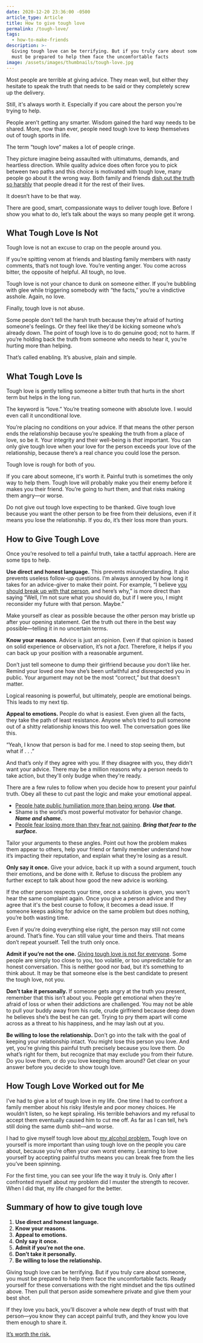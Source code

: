 ```yaml
---
date: 2020-12-20 23:36:00 -0500
article_type: Article
title: How to give tough love
permalink: /tough-love/
tags:
  - how-to-make-friends
description: >-
  Giving tough love can be terrifying. But if you truly care about someone, you
  must be prepared to help them face the uncomfortable facts
image: /assets/images/thumbnails/tough-love.jpg
---
```

Most people are terrible at giving advice. They mean well, but either they hesitate to speak the truth that needs to be said or they completely screw up the delivery.

Still, it's always worth it. Especially if you care about the person you're trying to help.

People aren’t getting any smarter. Wisdom gained the hard way needs to be shared. More, now than ever, people need tough love to keep themselves out of tough sports in life.

The term “tough love” makes a lot of people cringe.

They picture imagine being assaulted with ultimatums, demands, and heartless direction. While quality advice does often force you to pick between two paths and this choice is motivated with tough love, many people go about it the wrong way. Both family and friends [dish out the truth so harshly](/harsh-truths/) that people dread it for the rest of their lives.

It doesn’t have to be that way.

There are good, smart, compassionate ways to deliver tough love. Before I show you what to do, let’s talk about the ways so many people get it wrong.

## What Tough Love Is Not

Tough love is not an excuse to crap on the people around you.

If you’re spitting venom at friends and blasting family members with nasty comments, that’s not tough love. You’re venting anger. You come across bitter, the opposite of helpful. All tough, no love.

Tough love is not your chance to dunk on someone either. If you’re bubbling with glee while triggering somebody with “the facts,” you’re a vindictive asshole. Again, no love.

Finally, tough love is not abuse.

Some people don't tell the harsh truth because they’re afraid of hurting someone's feelings. Or they feel like they’d be kicking someone who’s already down. The point of tough love is to do genuine good; not to harm. If you’re holding back the truth from someone who needs to hear it, you’re hurting more than helping.

That’s called enabling. It’s abusive, plain and simple.

## What Tough Love Is

Tough love is gently telling someone a bitter truth that hurts in the short term but helps in the long run.

The keyword is “love.” You’re treating someone with absolute love. I would even call it unconditional love.

You’re placing no conditions on your advice. If that means the other person ends the relationship because you’re speaking the truth from a place of love, so be it. Your integrity and their well-being is *that* important. You can only give tough love when your love for the person exceeds your love of the relationship, because there’s a real chance you could lose the person.

Tough love is rough for both of you.

If you care about someone, it's worth it. Painful truth is sometimes the only way to help them. Tough love will probably make you their enemy before it makes you their friend. You’re going to hurt them, and that risks making them angry—or worse.

Do not give out tough love expecting to be thanked. Give tough love because you want the other person to be free from their delusions, even if it means you lose the relationship. If you do, it’s their loss more than yours.

## How to Give Tough Love

Once you’re resolved to tell a painful truth, take a tactful approach. Here are some tips to help.

**Use direct and honest language.** This prevents misunderstanding. It also prevents useless follow-up questions. I’m always annoyed by how long it takes for an advice-giver to make their point. For example, “I believe [you should break up with that person](/how-to-get-over-someone/), and here’s why,” is more direct than saying “Well, I’m not sure what you should do, but if I were you, I might reconsider my future with that person. Maybe.”

Make yourself as clear as possible because the other person may bristle up after your opening statement. Get the truth out there in the best way possible—telling it in no uncertain terms.

**Know your reasons**. Advice is just an opinion. Even if that opinion is based on solid experience or observation, it’s not a *fact*. Therefore, it helps if you can back up your position with a reasonable argument.

Don’t just tell someone to dump their girlfriend because *you* don’t like her. Remind your loved one how she’s been unfaithful and disrespected you in public. Your argument may not be the most “correct,” but that doesn't matter.

Logical reasoning is powerful, but ultimately, people are emotional beings. This leads to my next tip.

**Appeal to emotions.** People do what is easiest. Even given all the facts, they take the path of least resistance. Anyone who’s tried to pull someone out of a shitty relationship knows this too well. The conversation goes like this.

“Yeah, I know that person is bad for me. I need to stop seeing them, but what if . . .”

And that’s only if they agree with you. If they disagree with you, they didn't want your advice. There may be a million reasons why a person needs to take action, but they'll only budge when they're ready.

There are a few rules to follow when you decide how to present your painful truth. Obey all these to cut past the logic and make your emotional appeal.

* [People hate public humiliation more than being wrong](/why-you-have-haters-even-if-you-arent-an-asshole/). ***Use that.***
* Shame is the world’s most powerful motivator for behavior change. ***Name and shame.***
* [People fear losing more than they fear not gaining](/how-to-overcome-fear/). ***Bring that fear to the surface.***

Tailor your arguments to these angles. Point out how the problem makes them appear to others, help your friend or family member understand how it’s impacting their reputation, and explain what they’re losing as a result.

**Only say it once.** Give your advice, back it up with a sound argument, touch their emotions, and be done with it. Refuse to discuss the problem any further except to talk about how good the new advice is working.

If the other person respects your time, once a solution is given, you won't hear the same complaint again. Once you give a person advice and they agree that it's the best course to follow, it becomes a dead issue. If someone keeps asking for advice on the same problem but does nothing, you’re both wasting time.

Even if you’re doing everything else right, the person may still not come around. That’s fine. You can still value your time and theirs. That means don’t repeat yourself. Tell the truth only once.

**Admit if you’re not the one.** [Giving tough love is not for everyone](/how-to-stop-hating-someone/). Some people are simply too close to you, too volatile, or too unpredictable for an honest conversation. This is neither good nor bad, but it’s something to think about. It may be that someone else is the best candidate to present the tough love, not you.

**Don’t take it personally.** If someone gets angry at the truth you present, remember that this isn’t about you. People get emotional when they’re afraid of loss or when their addictions are challenged. You may not be able to pull your buddy away from his rude, crude girlfriend because deep down he believes she’s the best he can get. Trying to pry them apart will come across as a threat to his happiness, and he may lash out at you.

**Be willing to lose the relationship.** Don’t go into the talk with the goal of keeping your relationship intact. You might lose this person you love. And yet, you’re giving this painful truth precisely because you love them. Do what’s right for them, but recognize that may exclude you from their future. Do you love them, or do you love keeping them around? Get clear on your answer before you decide to show tough love.

## How Tough Love Worked out for Me

I’ve had to give a lot of tough love in my life. One time I had to confront a family member about his risky lifestyle and poor money choices. He wouldn’t listen, so he kept spiraling. His terrible behaviors and my refusal to accept them eventually caused him to cut me off. As far as I can tell, he’s still doing the same dumb shit—and worse.

I had to give myself tough love about [my alcohol problem.](/sobriety-benefits/) Tough love on yourself is more important than using tough love on the people you care about, because you’re often your own worst enemy. Learning to love yourself by accepting painful truths means you can break free from the lies you’ve been spinning.

For the first time, you can see your life the way it truly is. Only after I confronted myself about my problem did I muster the strength to recover. When I did that, my life changed for the better.

## Summary of how to give tough love

1. **Use direct and honest language.**
2. **Know your reasons**.
3. **Appeal to emotions.**
4. **Only say it once.**
5. **Admit if you’re not the one.**
6. **Don’t take it personally.**
7. **Be willing to lose the relationship.**

Giving tough love can be terrifying. But if you truly care about someone, you must be prepared to help them face the uncomfortable facts. Ready yourself for these conversations with the right mindset and the tips outlined above. Then pull that person aside somewhere private and give them your best shot.

If they love you back, you’ll discover a whole new depth of trust with that person—you know they can accept painful truth, and they know you love them enough to share it.

[It’s worth the risk.](/risk-taking/)
